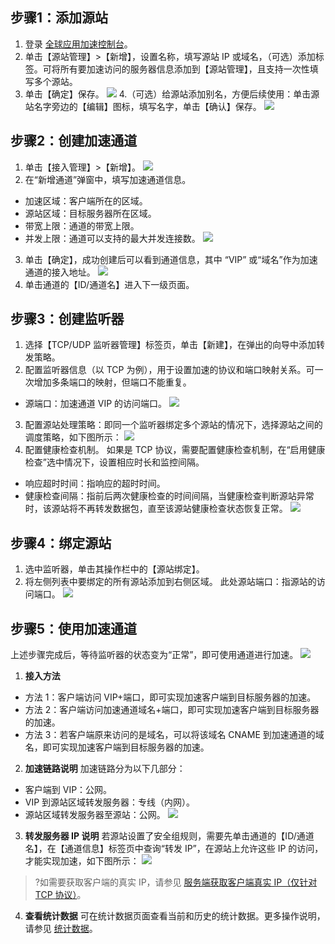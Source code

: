 ## 步骤1：添加源站
1. 登录 [全球应用加速控制台](https://console.cloud.tencent.com/gaap)。
2. 单击【源站管理】>【新增】，设置名称，填写源站 IP 或域名，（可选）添加标签。可将所有要加速访问的服务器信息添加到【源站管理】，且支持一次性填写多个源站。
3. 单击【确定】保存。
![](https://main.qcloudimg.com/raw/7195bbe54cb5126fdee8dfc1b4180e8e.png)
4.（可选）给源站添加别名，方便后续使用：单击源站名字旁边的【编辑】图标，填写名字，单击【确认】保存。
![](https://main.qcloudimg.com/raw/d6f8bc075b8ce9a3ccac4074ce4185c6.png)


## 步骤2：创建加速通道
1. 单击【接入管理】>【新增】。
![](https://main.qcloudimg.com/raw/c743d637c6111ddb61a4681f503a801e.png)
2. 在“新增通道”弹窗中，填写加速通道信息。
 - 加速区域：客户端所在的区域。
 - 源站区域：目标服务器所在区域。
 - 带宽上限：通道的带宽上限。
 - 并发上限：通道可以支持的最大并发连接数。
 ![](https://main.qcloudimg.com/raw/1a6da52af4d11436605244e55c645779.png)
3. 单击【确定】，成功创建后可以看到通道信息，其中 “VIP” 或“域名”作为加速通道的接入地址。
 ![](https://main.qcloudimg.com/raw/cc0b0690ee7d58b45b857cf9c3121db8.png)
4. 单击通道的【ID/通道名】进入下一级页面。

## 步骤3：创建监听器
1. 选择【TCP/UDP 监听器管理】标签页，单击【新建】，在弹出的向导中添加转发策略。
2. 配置监听器信息（以 TCP 为例），用于设置加速的协议和端口映射关系。可一次增加多条端口的映射，但端口不能重复。
 - 源端口：加速通道 VIP 的访问端口。
![](https://main.qcloudimg.com/raw/a7de8078c5aebaf0afabc1456adb0f58.png)
3. 配置源站处理策略：即同一个监听器绑定多个源站的情况下，选择源站之间的调度策略，如下图所示：
![](https://mc.qcloudimg.com/static/img/a3b7dc951b25250c06ce5695337aba6a/image.png)
4. 配置健康检查机制。
如果是 TCP 协议，需要配置健康检查机制，在“启用健康检查”选中情况下，设置相应时长和监控间隔。
 - 响应超时时间：指响应的超时时间。
 - 健康检查间隔：指前后两次健康检查的时间间隔，当健康检查判断源站异常时，该源站将不再转发数据包，直至该源站健康检查状态恢复正常。
![](https://main.qcloudimg.com/raw/c59bdd431133ce89e7bdfa344ef97076.png)

## 步骤4：绑定源站
1. 选中监听器，单击其操作栏中的【源站绑定】。
2. 将左侧列表中要绑定的所有源站添加到右侧区域。
此处源站端口：指源站的访问端口。
![](https://main.qcloudimg.com/raw/f70a3cabd3c199c126ebb98be8ea8bd1.png)

## 步骤5：使用加速通道
上述步骤完成后，等待监听器的状态变为“正常”，即可使用通道进行加速。
![](https://mc.qcloudimg.com/static/img/666877d9771c4fff446696e0b5f54798/image.png)
1. **接入方法**
 - 方法 1：客户端访问 VIP+端口，即可实现加速客户端到目标服务器的加速。
 - 方法 2：客户端访问加速通道域名+端口，即可实现加速客户端到目标服务器的加速。
 - 方法 3：若客户端原来访问的是域名，可以将该域名 CNAME 到加速通道的域名，即可实现加速客户端到目标服务器的加速。
2. **加速链路说明**
加速链路分为以下几部分：
 - 客户端到 VIP：公网。
 - VIP 到源站区域转发服务器：专线（内网）。
 - 源站区域转发服务器至源站：公网。
![](https://main.qcloudimg.com/raw/560c4da4614a71a2bcc8255335fc28b4.png)
3. **转发服务器 IP 说明**
若源站设置了安全组规则，需要先单击通道的【ID/通道名】，在【通道信息】标签页中查询“转发 IP”，在源站上允许这些 IP 的访问，才能实现加速，如下图所示：
![](https://main.qcloudimg.com/raw/51153b9127eba805f54910c17f8374ce.png)
>?如需要获取客户端的真实 IP，请参见 [服务端获取客户端真实 IP（仅针对 TCP 协议）](/document/product/608/14429)。
4. **查看统计数据**
可在统计数据页面查看当前和历史的统计数据。更多操作说明，请参见 [统计数据](https://cloud.tencent.com/document/product/608/14425)。
